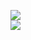 [![](https://img.shields.io/badge/Made%20With-Github%20Spray-lightgrey.svg?style=for-the-badge&logo=github)](https://github.com/Annihil/github-spray#5869)  
[![](https://i.imgur.com/2DrTn0Z.gif)](https://github.com/Annihil/github-spray)